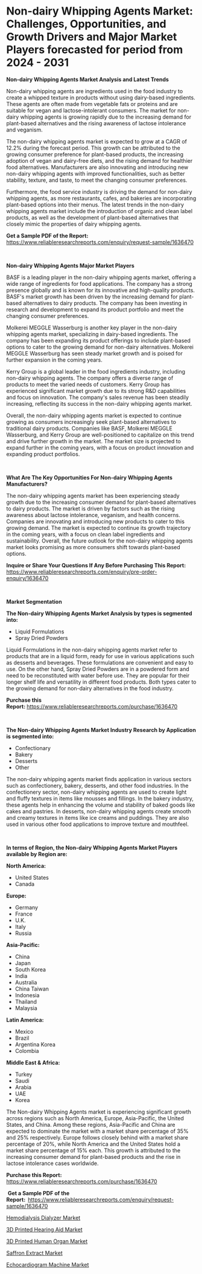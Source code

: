 <p><h1>Non-dairy Whipping Agents Market: Challenges, Opportunities, and Growth Drivers and Major Market Players forecasted for period from 2024 - 2031</h1></p><p><strong>Non-dairy Whipping Agents Market Analysis and Latest Trends</strong></p>
<p><p>Non-dairy whipping agents are ingredients used in the food industry to create a whipped texture in products without using dairy-based ingredients. These agents are often made from vegetable fats or proteins and are suitable for vegan and lactose-intolerant consumers. The market for non-dairy whipping agents is growing rapidly due to the increasing demand for plant-based alternatives and the rising awareness of lactose intolerance and veganism.</p><p>The non-dairy whipping agents market is expected to grow at a CAGR of 12.2% during the forecast period. This growth can be attributed to the growing consumer preference for plant-based products, the increasing adoption of vegan and dairy-free diets, and the rising demand for healthier food alternatives. Manufacturers are also innovating and introducing new non-dairy whipping agents with improved functionalities, such as better stability, texture, and taste, to meet the changing consumer preferences.</p><p>Furthermore, the food service industry is driving the demand for non-dairy whipping agents, as more restaurants, cafes, and bakeries are incorporating plant-based options into their menus. The latest trends in the non-dairy whipping agents market include the introduction of organic and clean label products, as well as the development of plant-based alternatives that closely mimic the properties of dairy whipping agents.</p></p>
<p><strong>Get a Sample PDF of the Report:&nbsp;</strong> <a href="https://www.reliableresearchreports.com/enquiry/request-sample/1636470">https://www.reliableresearchreports.com/enquiry/request-sample/1636470</a></p>
<p>&nbsp;</p>
<p><strong>Non-dairy Whipping Agents Major Market Players</strong></p>
<p><p>BASF is a leading player in the non-dairy whipping agents market, offering a wide range of ingredients for food applications. The company has a strong presence globally and is known for its innovative and high-quality products. BASF's market growth has been driven by the increasing demand for plant-based alternatives to dairy products. The company has been investing in research and development to expand its product portfolio and meet the changing consumer preferences.</p><p>Molkerei MEGGLE Wasserburg is another key player in the non-dairy whipping agents market, specializing in dairy-based ingredients. The company has been expanding its product offerings to include plant-based options to cater to the growing demand for non-dairy alternatives. Molkerei MEGGLE Wasserburg has seen steady market growth and is poised for further expansion in the coming years.</p><p>Kerry Group is a global leader in the food ingredients industry, including non-dairy whipping agents. The company offers a diverse range of products to meet the varied needs of customers. Kerry Group has experienced significant market growth due to its strong R&D capabilities and focus on innovation. The company's sales revenue has been steadily increasing, reflecting its success in the non-dairy whipping agents market.</p><p>Overall, the non-dairy whipping agents market is expected to continue growing as consumers increasingly seek plant-based alternatives to traditional dairy products. Companies like BASF, Molkerei MEGGLE Wasserburg, and Kerry Group are well-positioned to capitalize on this trend and drive further growth in the market. The market size is projected to expand further in the coming years, with a focus on product innovation and expanding product portfolios.</p></p>
<p>&nbsp;</p>
<p><strong>What Are The Key Opportunities For Non-dairy Whipping Agents Manufacturers?</strong></p>
<p><p>The non-dairy whipping agents market has been experiencing steady growth due to the increasing consumer demand for plant-based alternatives to dairy products. The market is driven by factors such as the rising awareness about lactose intolerance, veganism, and health concerns. Companies are innovating and introducing new products to cater to this growing demand. The market is expected to continue its growth trajectory in the coming years, with a focus on clean label ingredients and sustainability. Overall, the future outlook for the non-dairy whipping agents market looks promising as more consumers shift towards plant-based options.</p></p>
<p><strong>Inquire or Share Your Questions If Any Before Purchasing This Report:</strong> <a href="https://www.reliableresearchreports.com/enquiry/pre-order-enquiry/1636470">https://www.reliableresearchreports.com/enquiry/pre-order-enquiry/1636470</a></p>
<p>&nbsp;</p>
<p><strong>Market Segmentation</strong></p>
<p><strong>The Non-dairy Whipping Agents Market Analysis by types is segmented into:</strong></p>
<p><ul><li>Liquid Formulations</li><li>Spray Dried Powders</li></ul></p>
<p><p>Liquid Formulations in the non-dairy whipping agents market refer to products that are in a liquid form, ready for use in various applications such as desserts and beverages. These formulations are convenient and easy to use. On the other hand, Spray Dried Powders are in a powdered form and need to be reconstituted with water before use. They are popular for their longer shelf life and versatility in different food products. Both types cater to the growing demand for non-dairy alternatives in the food industry.</p></p>
<p><strong>Purchase this Report:&nbsp;</strong><a href="https://www.reliableresearchreports.com/purchase/1636470">https://www.reliableresearchreports.com/purchase/1636470</a></p>
<p>&nbsp;</p>
<p><strong>The Non-dairy Whipping Agents Market Industry Research by Application is segmented into:</strong></p>
<p><ul><li>Confectionary</li><li>Bakery</li><li>Desserts</li><li>Other</li></ul></p>
<p><p>The non-dairy whipping agents market finds application in various sectors such as confectionery, bakery, desserts, and other food industries. In the confectionery sector, non-dairy whipping agents are used to create light and fluffy textures in items like mousses and fillings. In the bakery industry, these agents help in enhancing the volume and stability of baked goods like cakes and pastries. In desserts, non-dairy whipping agents create smooth and creamy textures in items like ice creams and puddings. They are also used in various other food applications to improve texture and mouthfeel.</p></p>
<p>&nbsp;</p>
<p><strong>In terms of Region, the Non-dairy Whipping Agents Market Players available by Region are:</strong></p>
<p>
    <p> <strong> North America: </strong>
        <ul>
            <li>United States</li>
            <li>Canada</li>
        </ul>
        </p> 
    <p> <strong> Europe: </strong>
        <ul>
            <li>Germany</li>
            <li>France</li>
            <li>U.K.</li>
            <li>Italy</li>
            <li>Russia</li>
        </ul>
        </p> 
    <p> <strong> Asia-Pacific: </strong>
        <ul>
            <li>China</li>
            <li>Japan</li>
            <li>South Korea</li>
            <li>India</li>
            <li>Australia</li>
            <li>China Taiwan</li>
            <li>Indonesia</li>
            <li>Thailand</li>
            <li>Malaysia</li>
        </ul>
        </p> 
    <p> <strong> Latin America: </strong>
        <ul>
            <li>Mexico</li>
            <li>Brazil</li>
            <li>Argentina Korea</li>
            <li>Colombia</li>
        </ul>
        </p> 
    <p> <strong> Middle East & Africa: </strong>
        <ul>
            <li>Turkey</li>
            <li>Saudi</li>
            <li>Arabia</li>
            <li>UAE</li>
            <li>Korea</li>
        </ul>
    </p>
    </p>
<p><p>The Non-dairy Whipping Agents market is experiencing significant growth across regions such as North America, Europe, Asia-Pacific, the United States, and China. Among these regions, Asia-Pacific and China are expected to dominate the market with a market share percentage of 35% and 25% respectively. Europe follows closely behind with a market share percentage of 20%, while North America and the United States hold a market share percentage of 15% each. This growth is attributed to the increasing consumer demand for plant-based products and the rise in lactose intolerance cases worldwide.</p></p>
<p><strong>Purchase this Report: </strong><a href="https://www.reliableresearchreports.com/purchase/1636470">https://www.reliableresearchreports.com/purchase/1636470</a></p>
<p>&nbsp;<strong>Get a Sample PDF of the Report:&nbsp;&nbsp;</strong><a href="https://www.reliableresearchreports.com/enquiry/request-sample/1636470">https://www.reliableresearchreports.com/enquiry/request-sample/1636470</a></p>
<p><strong></strong></p>
<p><p><a href="https://medium.com/@nevawelch2021/hemodialysis-dialyzer-market-furnishes-information-on-market-share-market-trends-and-market-42f40e9bc08e">Hemodialysis Dialyzer Market</a></p><p><a href="https://medium.com/@nevawelch2021/3d-printed-hearing-aid-market-size-market-outlook-and-market-forecast-2024-to-2031-3b68cf852cd3">3D Printed Hearing Aid Market</a></p><p><a href="https://medium.com/@nevawelch2021/3d-printed-human-organ-market-trends-and-market-analysis-forecasted-for-period-2024-2031-e21edf1a765d">3D Printed Human Organ Market</a></p><p><a href="https://medium.com/@nevawelch2021/decoding-saffron-extract-market-metrics-market-share-trends-and-growth-patterns-2fb46ad243fb">Saffron Extract Market</a></p><p><a href="https://medium.com/@nevawelch2021/echocardiogram-machine-market-trends-and-market-analysis-forecasted-for-period-2024-2031-4fd36ab32634">Echocardiogram Machine Market</a></p></p>